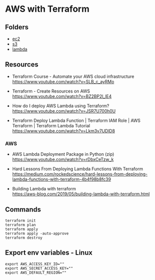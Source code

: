 # AWS with Terraform   
## Folders
* [ec2](/01_ec2)
* [s3](/02_s3)  
* [lambda](/03_lambda)  

## Resources
* Terraform Course - Automate your AWS cloud infrastructure  
https://www.youtube.com/watch?v=SLB_c_ayRMo   

* Terraform - Create Resources on AWS  
https://www.youtube.com/watch?v=BZ2BP2l_lE4

* How do I deploy AWS Lambda using Terraform?  
https://www.youtube.com/watch?v=JSR7U700h0U   
* Terraform Deploy Lambda Function | Terraform IAM Role | AWS Terraform | Terraform Lambda Tutorial  
https://www.youtube.com/watch?v=Lkm3v7UDlD8

### AWS  
* AWS Lambda Deployment Package in Python (zip)  
https://www.youtube.com/watch?v=rDbxCeTzw_k

* Hard Lessons From Deploying Lambda Functions With Terraform  
https://medium.com/rockedscience/hard-lessons-from-deploying-lambda-functions-with-terraform-4b4f98b8fc39  

* Building Lambda with terraform  
https://aws-blog.com/2019/05/building-lambda-with-terraform.html

## Commands
```shell
terraform init
terraform plan
terraform apply
terraform apply -auto-approve
terraform destroy
```
## Export env variables - Linux
```shell
export AWS_ACCESS_KEY_ID=""
export AWS_SECRET_ACCESS_KEY=""
export AWS_DEFAULT_REGION=""
```
